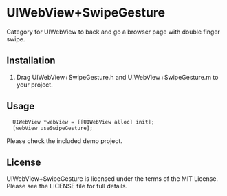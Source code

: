 UIWebView+SwipeGesture
======================

Category for UIWebView to back and go a browser page with double finger swipe.

Installation
------------
1. Drag UIWebView+SwipeGesture.h and UIWebView+SwipeGesture.m to your project.

Usage
-----
      UIWebView *webView = [[UIWebView alloc] init];
      [webView useSwipeGesture];

Please check the included demo project.

License
-------
UIWebView+SwipeGesture is licensed under the terms of the MIT License. Please see the LICENSE file for full details.
